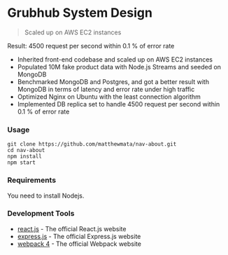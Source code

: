 # Grubhub System Design
> Scaled up on AWS EC2 instances

Result: 4500 request per second within 0.1 % of error rate

- Inherited front-end codebase and scaled up on AWS EC2 instances
- Populated 10M fake product data with Node.js Streams and seeded on MongoDB
- Benchmarked MongoDB and Postgres, and got a better result with MongoDB in terms of latency and error rate under high traffic
- Optimized Nginx on Ubuntu with the least connection algorithm
- Implemented DB replica set to handle 4500 request per second within 0.1 % of error rate


### Usage

```
git clone https://github.com/matthewmata/nav-about.git
cd nav-about
npm install
npm start
```

### Requirements

You need to install Nodejs.

### Development Tools

* [react.js](https://www.npmjs.com/package/react) - The official React.js website
* [express.js](https://www.npmjs.com/package/express) - The official Express.js website
* [webpack 4](https://www.npmjs.com/package/webpack) - The official Webpack website

